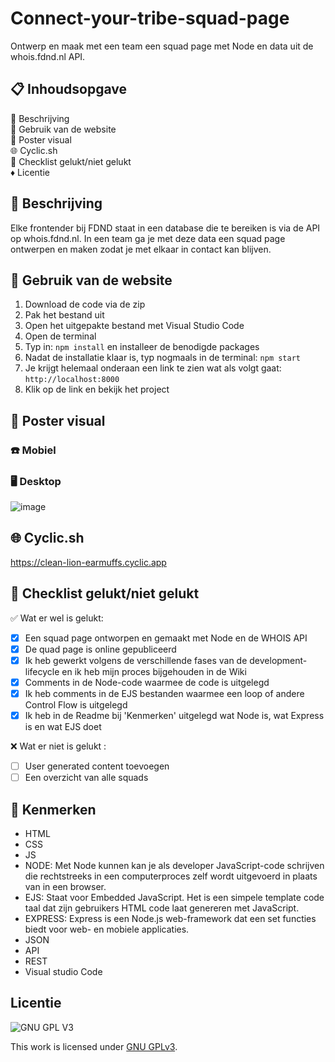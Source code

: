 # Connect-your-tribe-squad-page
Ontwerp en maak met een team een squad page met Node en data uit de whois.fdnd.nl API.

## 📋 Inhoudsopgave 
💬 Beschrijving <br>
🔖 Gebruik van de website<br>
📸 Poster visual<br>
🌐 Cyclic.sh <br>
📑 Checklist gelukt/niet gelukt <br>
♦️ Licentie

## 💬 Beschrijving
Elke frontender bij FDND staat in een database die te bereiken is via de API op whois.fdnd.nl. In een team ga je met deze data een squad page ontwerpen en maken zodat je met elkaar in contact kan blijven.

## 🔖 Gebruik van de website
1. Download de code via de zip
2. Pak het bestand uit
3. Open het uitgepakte bestand met Visual Studio Code
4. Open de terminal
5. Typ in: `npm install` en installeer de benodigde packages
6. Nadat de installatie klaar is, typ nogmaals in de terminal: `npm start`
7. Je krijgt helemaal onderaan een link te zien wat als volgt gaat: `http://localhost:8000`
8. Klik op de link en bekijk het project

 ## 📸 Poster visual
 ### :phone: Mobiel


 ### 🖥️ Desktop
![image](https://user-images.githubusercontent.com/112861033/220088724-c19edb4c-a31f-4ca0-8616-75a43399bc86.png)


## 🌐 Cyclic.sh 
https://clean-lion-earmuffs.cyclic.app

## 📑 Checklist gelukt/niet gelukt 
✅ Wat er wel is gelukt:
- [x] Een squad page ontworpen en gemaakt met Node en de WHOIS API
- [x] De quad page is online gepubliceerd
- [x] Ik heb gewerkt volgens de verschillende fases van de development-lifecycle en ik heb mijn proces bijgehouden in de Wiki
- [x] Comments in de Node-code waarmee de code is uitgelegd
- [x] Ik heb comments in de EJS bestanden waarmee een loop of andere Control Flow is uitgelegd
- [x] Ik heb in de Readme bij 'Kenmerken' uitgelegd wat Node is, wat Express is en wat EJS doet

❌ Wat er niet is gelukt :
- [ ] User generated content toevoegen
- [ ] Een overzicht van alle squads

## :100: Kenmerken
* HTML
* CSS
* JS
* NODE: Met Node kunnen kan je als developer JavaScript-code schrijven die rechtstreeks in een computerproces zelf wordt uitgevoerd in plaats van in een browser.
* EJS: Staat voor Embedded JavaScript. Het is een simpele template code taal dat zijn gebruikers HTML code laat genereren met JavaScript. 
* EXPRESS: Express is een Node.js web-framework dat een set functies biedt voor web- en mobiele applicaties.
* JSON
* API
* REST
* Visual studio Code

## Licentie

![GNU GPL V3](https://www.gnu.org/graphics/gplv3-127x51.png)

This work is licensed under [GNU GPLv3](./LICENSE).
